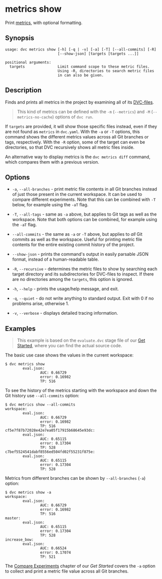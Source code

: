 # metrics show

Print [metrics](/doc/command-reference/metrics), with optional formatting.

## Synopsis

```usage
usage: dvc metrics show [-h] [-q | -v] [-a] [-T] [--all-commits] [-R]
                        [--show-json] [targets [targets ...]]

positional arguments:
  targets               Limit command scope to these metric files.
                        Using -R, directories to search metric files
                        in can also be given.
```

## Description

Finds and prints all metrics in the <abbr>project</abbr> by examining all of its
[DVC-files](/doc/user-guide/dvc-files-and-directories).

> This kind of metrics can be defined with the `-m` (`--metrics`) and `-M`
> (`--metrics-no-cache`) options of `dvc run`.

If `targets` are provided, it will show those specific files instead, even if
they are not found as `metrics` in `dvc.yaml`. With the `-a` or `-T` options,
this command shows the different metrics values across all Git branches or tags,
respectively. With the `-R` option, some of the target can even be directories,
so that DVC recursively shows all metric files inside.

An alternative way to display metrics is the `dvc metrics diff` command, which
compares them with a previous version.

## Options

- `-a`, `--all-branches` - print metric file contents in all Git branches
  instead of just those present in the current workspace. It can be used to
  compare different experiments. Note that this can be combined with `-T` below,
  for example using the `-aT` flag.

- `-T`, `--all-tags` - same as `-a` above, but applies to Git tags as well as
  the workspace. Note that both options can be combined, for example using the
  `-aT` flag.

- `--all-commits` - the same as `-a` or `-T` above, but applies to _all_ Git  
  commits as well as the workspace. Useful for printing metric file contents for
  the entire existing commit history of the project.

- `--show-json` - prints the command's output in easily parsable JSON format,
  instead of a human-readable table.

- `-R`, `--recursive` - determines the metric files to show by searching each
  target directory and its subdirectories for DVC-files to inspect. If there are
  no directories among the `targets`, this option is ignored.

- `-h`, `--help` - prints the usage/help message, and exit.

- `-q`, `--quiet` - do not write anything to standard output. Exit with 0 if no
  problems arise, otherwise 1.

- `-v`, `--verbose` - displays detailed tracing information.

## Examples

> This example is based on the `evaluate.dvc` stage file of our
> [Get Started](/doc/tutorials/get-started/experiments#project-metrics), where
> you can find the actual source code.

The basic use case shows the values in the current workspace:

```dvc
$ dvc metrics show
        eval.json:
                AUC: 0.66729
                error: 0.16982
                TP: 516
```

To see the history of the metrics starting with the workspace and down the Git
history use `--all-commits` option:

```dvc
$ dvc metrics show --all-commits
workspace:
        eval.json:
                AUC: 0.66729
                error: 0.16982
                TP: 516
cf5e7f87b72028e42e7ea05f17915b68645e93dc:
        eval.json:
                AUC: 0.65115
                error: 0.17304
                TP: 528
c7bef5524541dabf8556ed504fd02f55231f875e:
        eval.json:
                AUC: 0.65115
                error: 0.17304
                TP: 528
```

Metrics from different branches can be shown by `--all-branches` (`-a`) option:

```dvc
$ dvc metrics show -a
workspace:
        eval.json:
                AUC: 0.66729
                error: 0.16982
                TP: 516
master:
        eval.json:
                AUC: 0.65115
                error: 0.17304
                TP: 528
increase_bow:
        eval.json:
                AUC: 0.66524
                error: 0.17074
                TP: 521
```

The
[Compare Experiments](/doc/tutorials/get-started/experiments#compare-experiments)
chapter of our _Get Started_ covers the `-a` option to collect and print a
metric file value across all Git branches.
